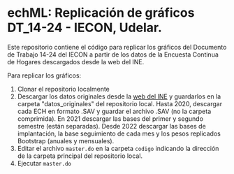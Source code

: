 # echML: Replicación de gráficos DT_14-24 - IECON, Udelar.

Este repositorio contiene el código para replicar los gráficos del Documento de Trabajo 14-24 del IECON a partir de los datos de la Encuesta Continua de Hogares descargados desde la web del INE.

Para replicar los gráficos:
1. Clonar el repositorio localmente
2. Descargar los datos originales desde la [web del INE](https://www.gub.uy/instituto-nacional-estadistica/politicas-y-gestion/microdatos-metadatos-cuestionarios-manuales-ech-edicion) y guardarlos en la carpeta "datos_originales" del repositorio local. Hasta 2020, descargar cada ECH en formato .SAV y guardar el archivo .SAV (no la carpeta comprimida). En 2021 descargar las bases del primer y segundo semestre (están separadas). Desde 2022 descargar las bases de implantación, la base seguimiento de cada mes y los pesos replicados Bootstrap (anuales y mensuales).
3. Editar el archivo ```master.do``` en la carpeta ```codigo``` indicando la dirección de la carpeta principal del repositorio local.
4. Ejecutar ```master.do```


